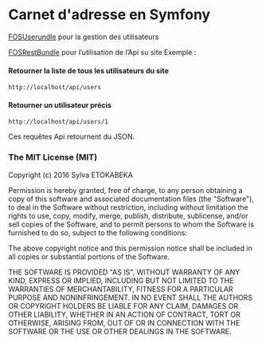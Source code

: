 Carnet d'adresse en Symfony
========

[FOSUserundle](https://github.com/FriendsOfSymfony/FOSUserBundle) pour la gestion des utilisateurs 

[FOSRestBundle](https://github.com/FriendsOfSymfony/FOSRestBundle) pour l’utilisation de l’Api su site 
Exemple :
#### Retourner la liste de tous les utilisateurs du site 
`http://localhost/api/users`

#### Retourner un utilisateur précis
`http://localhost/api/users/1`

Ces requêtes Api retournent du JSON.

### The MIT License (MIT)

Copyright (c) 2016 Sylva ETOKABEKA

Permission is hereby granted, free of charge, to any person obtaining a copy of this software and associated documentation files (the "Software"), to deal in the Software without restriction, including without limitation the rights to use, copy, modify, merge, publish, distribute, sublicense, and/or sell copies of the Software, and to permit persons to whom the Software is furnished to do so, subject to the following conditions:

The above copyright notice and this permission notice shall be included in all copies or substantial portions of the Software.

THE SOFTWARE IS PROVIDED "AS IS", WITHOUT WARRANTY OF ANY KIND, EXPRESS OR IMPLIED, INCLUDING BUT NOT LIMITED TO THE WARRANTIES OF MERCHANTABILITY, FITNESS FOR A PARTICULAR PURPOSE AND NONINFRINGEMENT. IN NO EVENT SHALL THE AUTHORS OR COPYRIGHT HOLDERS BE LIABLE FOR ANY CLAIM, DAMAGES OR OTHER LIABILITY, WHETHER IN AN ACTION OF CONTRACT, TORT OR OTHERWISE, ARISING FROM, OUT OF OR IN CONNECTION WITH THE SOFTWARE OR THE USE OR OTHER DEALINGS IN THE SOFTWARE.

